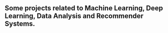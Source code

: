 ## Some projects related to Machine Learning, Deep Learning, Data Analysis and Recommender Systems.
